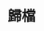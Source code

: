 ---
title: "歸檔"
description: 從事程式設計工作近二十年, 陸續學習過PHP, .Net, Java, NodeJs, Go. 從 Web 到移動端再到目前專注的服務器端.
type: archives
---